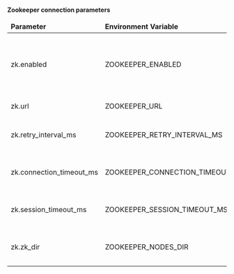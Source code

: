 #### Zookeeper connection parameters

<table>
    <thead>
      <tr>
          <td><b>Parameter</b></td><td><b>Environment Variable</b></td><td><b>Default Value</b></td><td><b>Description</b></td>
      </tr>
    </thead>
    <tbody>
        <tr>
          <td>zk.enabled</td>
          <td>ZOOKEEPER_ENABLED</td>
          <td>false</td>
          <td>Enable/disable zookeeper discovery service. Used for ThingsBoard cluster</td>
        </tr>
        <tr>
          <td>zk.url</td>
          <td>ZOOKEEPER_URL</td>
          <td>localhost:2181</td>
          <td>Zookeeper connect string</td>
        </tr>
        <tr>
          <td>zk.retry_interval_ms</td>
          <td>ZOOKEEPER_RETRY_INTERVAL_MS</td>
          <td>3000</td>
          <td>Zookeeper retry interval in milliseconds</td>
        </tr>
        <tr>
          <td>zk.connection_timeout_ms</td>
          <td>ZOOKEEPER_CONNECTION_TIMEOUT_MS</td>
          <td>3000</td>
          <td>Zookeeper connection timeout in milliseconds</td>
        </tr>
        <tr>
          <td>zk.session_timeout_ms</td>
          <td>ZOOKEEPER_SESSION_TIMEOUT_MS</td>
          <td>3000</td>
          <td>Zookeeper session timeout in milliseconds</td>
        </tr>
        <tr>
          <td>zk.zk_dir</td>
          <td>ZOOKEEPER_NODES_DIR</td>
          <td>/thingsboard</td>
          <td>Name of the directory in zookeeper 'filesystem'</td>
        </tr>
    </tbody>
</table>
